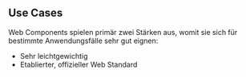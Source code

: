 ## Use Cases

Web Components spielen primär zwei Stärken aus, womit sie sich für bestimmte Anwendungsfälle sehr gut eignen:

- Sehr leichtgewichtig
- Etablierter, offizieller Web Standard
